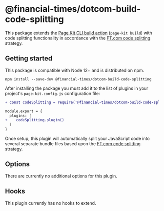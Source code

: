 # @financial-times/dotcom-build-code-splitting

This package extends the [Page Kit CLI build action][cli] (`page-kit build`) with code splitting functionality in accordance with the [FT.com code splitting] strategy.

[cli]: https://github.com/Financial-Times/dotcom-page-kit/tree/master/packages/dotcom-build-webpack-config#build
[FT.com code splitting]: ../../docs/design-decisions/code-splitting-strategy.md


## Getting started

This package is compatible with Node 12+ and is distributed on npm.

```
npm install --save-dev @financial-times/dotcom-build-code-splitting
```

After installing the package you must add it to the list of plugins in your project's `page-kit.config.js` configuration file:

```diff
+ const codeSplitting = require('@financial-times/dotcom-build-code-splitting')

module.export = {
  plugins: [
+    codeSplitting.plugin()
  ]
}
```

Once setup, this plugin will automatically split your JavaScript code into several separate bundle files based upon the [FT.com code splitting] strategy.


## Options

There are currently no additional options for this plugin.


## Hooks

This plugin currently has no hooks to extend.
